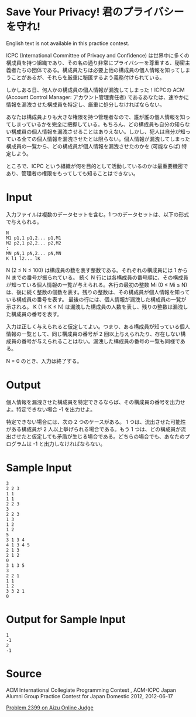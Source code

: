 # Save Your Privacy! 君のプライバシーを守れ!
English text is not available in this practice contest.

ICPC (International Committee of Privacy and Confidence) は世界中に多くの構成員を持つ組織であり、その名の通り非常にプライバシーを尊重する、秘密主義者たちの団体である。構成員たちは必要上他の構成員の個人情報を知ってしまうことがあるが、それらを厳重に秘匿するよう義務付けられている。

しかしある日、何人かの構成員の個人情報が漏洩してしまった！ICPCの ACM (Account Control Manager: アカウント管理責任者) であるあなたは、速やかに情報を漏洩させた構成員を特定し、厳重に処分しなければならない。

あなたは構成員よりも大きな権限を持つ管理者なので、誰が誰の個人情報を知ってしまっているかを完全に把握している。もちろん、どの構成員も自分の知らない構成員の個人情報を漏洩させることはありえない。しかし、犯人は自分が知っている全ての個人情報を漏洩させたとは限らない。個人情報が漏洩してしまった構成員の一覧から、どの構成員が個人情報を漏洩させたのかを (可能ならば) 特定しよう。

ところで、ICPC という組織が何を目的として活動しているのかは最重要機密であり、管理者の権限をもってしても知ることはできない。

# Input
入力ファイルは複数のデータセットを含む。1 つのデータセットは、以下の形式で与えられる。

    N
    M1 p1,1 p1,2... p1,M1
    M2 p2,1 p2,2... p2,M2
    :
    MN pN,1 pN,2... pN,MN
    K l1 l2... lK

N (2 ≤ N ≤ 100) は構成員の数を表す整数である。それぞれの構成員には 1 から N までの番号が振られている。 続く N 行には各構成員の番号順に、その構成員が知っている個人情報の一覧が与えられる。各行の最初の整数 Mi (0 ≤ Mi ≤ N)は、後に続く整数の個数を表す。残りの整数は、その構成員が個人情報を知っている構成員の番号を表す。 最後の行には、個人情報が漏洩した構成員の一覧が示される。 K (1 ≤ K ≤ N) は漏洩した構成員の人数を表し、残りの整数は漏洩した構成員の番号を表す。

入力は正しく与えられると仮定してよい。つまり、ある構成員が知っている個人情報の一覧として、同じ構成員の番号が 2 回以上与えられたり、存在しない構成員の番号が与えられることはない。漏洩した構成員の番号の一覧も同様である。

N = 0 のとき、入力は終了する。

# Output
個人情報を漏洩させた構成員を特定できるならば、その構成員の番号を出力せよ。特定できない場合 -1 を出力せよ。

特定できない場合には、次の 2 つのケースがある。 1 つは、流出させた可能性がある構成員が 2 人以上挙げられる場合である。もう 1 つは、どの構成員が流出させたと仮定しても矛盾が生じる場合である。どちらの場合でも、あなたのプログラムは -1 と出力しなければならない。

# Sample Input

    3
    2 2 3
    1 1
    1 1
    2 2 3
    3
    2 2 3
    1 3
    1 2
    1 2
    5
    3 1 3 4
    4 1 3 4 5
    2 1 3
    2 1 2
    0
    3 1 3 5
    3
    2 2 1
    1 1
    1 2
    3 3 2 1
    0

# Output for Sample Input

    1
    -1
    2
    -1

# Source
ACM International Collegiate Programming Contest , ACM-ICPC Japan Alumni Group Practice Contest for Japan Domestic 2012, 2012-06-17

[Problem 2399 on Aizu Online Judge](http://judge.u-aizu.ac.jp/onlinejudge/description.jsp?id=2399)
